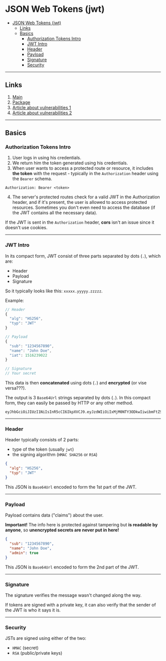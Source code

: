 # JSON Web Tokens (jwt)

- [JSON Web Tokens (jwt)](#json-web-tokens-jwt)
	- [Links](#links)
	- [Basics](#basics)
		- [Authorization Tokens Intro](#authorization-tokens-intro)
		- [JWT Intro](#jwt-intro)
		- [Header](#header)
		- [Payload](#payload)
		- [Signature](#signature)
		- [Security](#security)

***

## Links

1. [Main](https://jwt.io/)
2. [Package](https://www.npmjs.com/package/jsonwebtoken)
3. [Article about vulnerabilities 1](https://auth0.com/blog/critical-vulnerabilities-in-json-web-token-libraries/)
4. [Article about vulnerabilities 2](https://cve.mitre.org/cgi-bin/cvename.cgi?name=CVE-2018-0114)

***

## Basics

### Authorization Tokens Intro

1. User logs in using his credentials.
2. We return him the token generated using his credentials.
3. When user wants to access a protected route or resource, it includes **the token** with the request - typically in the `Authorization` header using the `Bearer` schema. 

```
Authorization: Bearer <token>
```

4. The server's protected routes check for a valid JWT in the Authorization header, and if it's present, the user is allowed to access protected resources. Sometimes you don't even need to access the database (if the JWT contains all the necessary data).

If the JWT is sent in the `Authorization` header, **cors** isn't an issue since it doesn't use cookies. 

***

### JWT Intro

In its compact form, JWT consist of three parts separated by dots (`.`), which are:

- Header
- Payload
- Signature

So it typically looks like this: `xxxxx.yyyyy.zzzzz`.

Example:

```js
// Header
{
  "alg": "HS256",
  "typ": "JWT"
}

// Payload
{
  "sub": "1234567890",
  "name": "John Doe",
  "iat": 1516239022
}

// Signature
// Your secret
```

This data is then **concatenated** using dots (`.`) and **encrypted** (or vise versa???). 

The output is 3 `Base64Url` strings separated by dots (`.`). In this compact form, they can easily be passed by HTTP or any other method. 

```
eyJhbGciOiJIUzI1NiIsInR5cCI6IkpXVCJ9.eyJzdWIiOiIxMjM0NTY3ODkwIiwibmFtZSI6IkpvaG4gRG9lIiwiaWF0IjoxNTE2MjM5MDIyfQ.SflKxwRJSMeKKF2QT4fwpMeJf36POk6yJV_adQssw5c
```

***

### Header

Header typically consists of 2 parts: 

- type of the token (usually `jwt`)
- the signing algorithm (`HMAC SHA256` or `RSA`)

```json
{
  "alg": "HS256",
  "typ": "JWT"
}
```

This JSON is `Base64Url` encoded to form the 1st part of the JWT.

***

### Payload

Payload contains data ("claims") about the user.

**Important!** The info here is protected against tampering but **is readable by anyone**, so **unencrypted secrets are never put in here!**

```json
{
  "sub": "1234567890",
  "name": "John Doe",
  "admin": true
}
```

This JSON is `Base64Url` encoded to form the 2nd part of the JWT.

***

### Signature

The signature verifies the message wasn't changed along the way.

If tokens are signed with a private key, it can also verify that the sender of the JWT is who it says it is.

***

### Security

JSTs are signed using either of the two:

- `HMAC` (secret)
- `RSA` (public/private keys)





